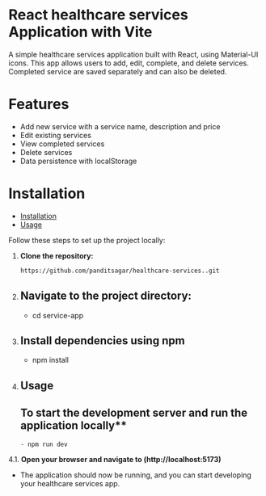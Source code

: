  # React healthcare services Application with Vite

A simple healthcare services application built with React, using Material-UI icons. This app allows users to add, edit, complete, and delete services. Completed service are saved separately and can also be deleted.

# Features
- Add new service with a service name, description and price
- Edit existing services
- View completed services
- Delete services
- Data persistence with localStorage


# Installation

- [Installation](#installation)
- [Usage](#usage)
 

Follow these steps to set up the project locally:

1. **Clone the repository:**
   ```sh
   https://github.com/panditsagar/healthcare-services..git

2.  ## Navigate to the project directory:
       - cd service-app

3.  ##  Install dependencies using npm
       - npm install

4.  ## Usage
    
     ## To start the development server and run the application locally**
        - npm run dev

   4.1. **Open your browser and navigate to (http://localhost:5173)**

- The application should now be running, and you can start developing your  healthcare services app.

